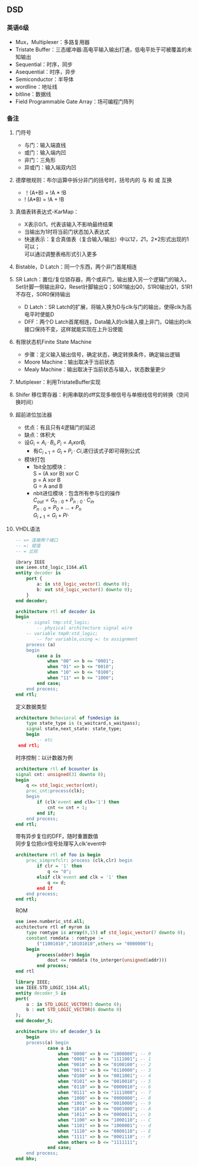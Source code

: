 ## DSD
### 英语6级
* Mux，Multiplexer：多路复用器
* Tristate Buffer：三态缓冲器:高电平输入输出打通，低电平处于可被覆盖的未知输出
* Sequential：时序，同步
* Asequential：时序，异步
* Semiconductor：半导体
* wordline：地址线
* bitline：数据线
* Field Programmable Gate Array：场可编程门阵列
###  备注
1. 门符号
    * 与门：输入端直线
    * 或门：输入端内凹
    * 非门：三角形
    * 异或门：输入端双内凹
1. 德摩根规则：布尔运算中拆分非门的括号时，括号内的 与 和 或 互换
    * ！(A+B) = !A * !B
    * ! (A*B) = !A + !B
1. 真值表转表达式-KarMap：
    * X表示0/1，代表该输入不影响最终结果
    * 当输出为1时将当前门状态加入表达式
    * 快速表示：复合真值表（复合输入/输出）中以1*2，2*1，2*2形式出现的1可以；  
    可以通过调整表格形式引入更多
1. Bistable，D Latch：同一个东西，两个非门首尾相连
1. SR Latch：置位/复位锁存器，两个或非门，输出接入另一个逻辑门的输入，Set针脚一侧输出非Q，Reset针脚输出Q；S0R1输出Q0，S1R0输出Q1，S1R1不存在，S0R0保持输出
    * D Latch：SR Latch的扩展，将输入换为D与clk与门的输出，使得clk为高电平时使能D
    * DFF：两个D Latch首尾相连，Data输入的clk输入接上非门，Q输出的clk接口保持不变，这样就能实现在上升沿使能
1. 有限状态机Finite State Machine
    * 步骤：定义输入输出信号，确定状态，确定转换条件，确定输出逻辑
    * Moore Machine：输出取决于当前状态
    * Mealy Machine：输出取决于当前状态与输入，状态数量更少
1. Mutiplexer：利用TristateBuffer实现
1. Shifer 移位寄存器：利用串联的dff实现多根信号与单根线信号的转换（空间换时间）
1. 超前进位加法器
    * 优点：有且只有4逻辑门的延迟
    * 缺点：体积大
    * 设$G_{i}=A_{i}·B_{i},P_{i}=A_{i} xor B_{i}$
        * 有$C_{i+1} = G_{i} + P_{i}·C{i}$,递归该式子即可得到公式
    * 模块打包
        * 1bit全加模块：  
        S = (A xor B) xor C  
        p = A xor B  
        G = A and B
        * nbit进位模块：包含所有参与位的操作  
        $C_{out} = G_{n:0}+P_{n:0}·C_{in}$  
        $P_{n:0} = P_{0} + ... + P_{n}$  
        $G_{i+1} = G_{i}+P{i}·$ 


1. VHDL语法
    ```VHDL
    -- => 连接两个端口
    -- =: 赋值
    -- = 比较

    ibrary IEEE
    use ieee.std_logic_1164.all
    entity decoder is 
        port {
            a: in std_logic_vector(1 downto 0);
            b: out std_logic_vector(3 downto 0);
        }
    end decoder;

    architecture rtl of decoder is 
    begin 
        -- signal tmp:std_logic;
            -- physical architecture signal wire
        -- variable tmp0:std_logic;
            -- for variable,using =: to assignment
        process (a)
        begin
            case a is
                when "00" => b <= "0001";
                when "01" => b <= "0010";
                when "10" => b <= "0100";
                when "11" => b <= "1000";
            end case;
        end process;
    end rtl;
    ```
    定义数据类型
    ```VHDL
    architecture Behavioral of fsmdesign is 
        type state_type is (s_waitcard,s_waitpass);
        signal state,next_state: state_type;
        begin 
            -- etc
     end rtl;
    ```
    时序控制：以计数器为例
    ```VHDL
    architecture rtl of bcounter is 
    signal cnt: unsigned(31 downto 0);
    begin
        q <= std_logic_vector(cnt);
        proc_cnt:process(clk);
        begin
            if (clk'event and clk='1') then
                cnt <= cnt + 1;
            end if;
        end process;
    end rtl;
    ```
    带有异步复位的DFF，随时重置数值  
    同步复位把clr信号处理写入clk'event中
    ```VHDL
    architecture rtl of foo is begin
        proc_simprefclr: process (clk,clr) begin
            if clr = '1' then
                q <= "0";
            elsif clk'event and clk = '1' then
                q <= d;
            end if
        end process;
    end rtl;
    ```
    ROM
    ```VHDL
    use ieee.numberic_std.all;
    acchitecture rtl of myrom is 
        type romtype is array(0,15) of std_logic_vector(7 downto 0);
        constant romdata : romtype := 
            ("11001010","10101010",others => "0000000");
        begin
            process(adder) begin 
                dout <= romdata (to_interger(unsigned(addr)))
            end process;
    end rtl
    ```
    ```VHDL
    library IEEE;
    use IEEE.STD_LOGIC_1164.all;
    entity decoder_5 is
    port(
        a : in STD_LOGIC_VECTOR(3 downto 0);
        b : out STD_LOGIC_VECTOR(6 downto 0)
    );
    end decoder_5;

    architecture bhv of decoder_5 is
        begin
        process(a) begin
                case a is
                    when "0000" => b <= "1000000"; -- 0
                    when "0001" => b <= "1111001"; -- 1
                    when "0010" => b <= "0100100"; -- 2
                    when "0011" => b <= "0110000"; -- 3
                    when "0100" => b <= "0011001"; -- 4
                    when "0101" => b <= "0010010"; -- 5
                    when "0110" => b <= "0000010"; -- 6
                    when "0111" => b <= "1111000"; -- 7 
                    when "1000" => b <= "0000000"; -- 8 
                    when "1001" => b <= "0010000"; -- 9 
                    when "1010" => b <= "0001000"; -- A 
                    when "1011" => b <= "0000011"; -- b 
                    when "1100" => b <= "1000110"; -- C 
                    when "1101" => b <= "1000001"; -- d
                    when "1110" => b <= "0000110"; -- E 
                    when "1111" => b <= "0001110"; -- F  
                    when others => b <= "1111111";
                end case;
        end process;
    end bhv;

    ```